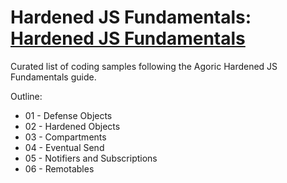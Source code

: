 # Hardened JS Fundamentals: [Hardened JS Fundamentals](https://docs.agoric.com/guides/js-programming/)
Curated list of coding samples following the Agoric Hardened JS Fundamentals guide.

Outline:
- 01 - Defense Objects
- 02 - Hardened Objects
- 03 - Compartments 
- 04 - Eventual Send
- 05 - Notifiers and Subscriptions
- 06 - Remotables
